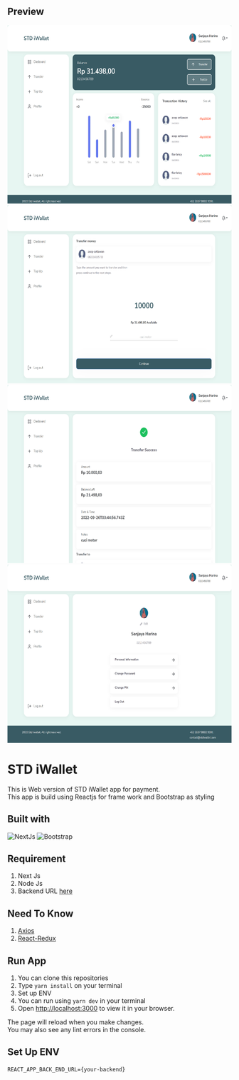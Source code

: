 ## Preview
<img src="./screenshoot/localhost_3000_home.png" width="auto" height="400" alt="Home">
<img src="./screenshoot/localhost_3000_home (1).png" width="auto" height="400" alt="Home">
<img src="./screenshoot/localhost_3000_home (2).png" width="auto" height="400" alt="Home">
<img src="./screenshoot/localhost_3000_profile.png" width="auto" height="400" alt="Home">

# STD iWallet

This is Web version of STD iWallet app for payment. <br/>
This app is build using Reactjs for frame work and Bootstrap as styling

## Built with 
![NextJs](https://img.shields.io/badge/NextJs-v12.2.4-black?style=flat)
![Bootstrap](https://img.shields.io/badge/Bootstrap-v5.2.0-purple?style=flat)

## Requirement
1. Next Js
2. Node Js
3. Backend URL [here](https://github.com/ramdhanstdi/fw9-backend)

## Need To Know 
1. [Axios](https://axios-http.com/docs/intro)
2. [React-Redux](https://react-redux.js.org/)
## Run App
1. You can clone this repositories
2. Type `yarn install` on your terminal 
3. Set up ENV
4. You can run using `yarn dev` in your terminal
5. Open [http://localhost:3000](http://localhost:3000) to view it in your browser.

The page will reload when you make changes.\
You may also see any lint errors in the console.

## Set Up ENV
```
REACT_APP_BACK_END_URL={your-backend}
```